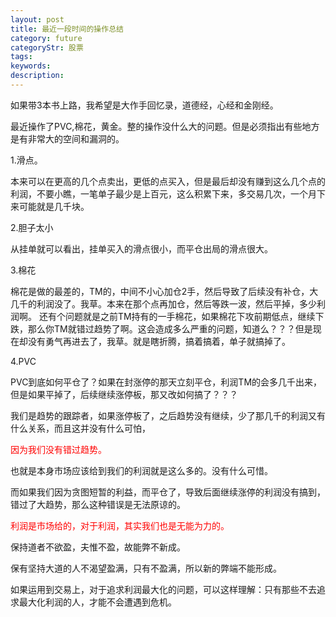 ```yaml
---
layout: post
title: 最近一段时间的操作总结
category: future
categoryStr: 股票
tags: 
keywords: 
description: 
---
```



如果带3本书上路，我希望是大作手回忆录，道德经，心经和金刚经。

最近操作了PVC,棉花，黄金。整的操作没什么大的问题。但是必须指出有些地方是有非常大的空间和漏洞的。

1.滑点。

本来可以在更高的几个点卖出，更低的点买入，但是最后却没有赚到这么几个点的利润，不要小瞧，一笔单子最少是上百元，这么积累下来，多交易几次，一个月下来可能就是几千块。

2.胆子太小

从挂单就可以看出，挂单买入的滑点很小，而平仓出局的滑点很大。

3.棉花

棉花是做的最差的，TM的，中间不小心加仓2手，然后导致了后续没有补仓，大几千的利润没了。我草。本来在那个点再加仓，然后等跌一波，然后平掉，多少利润啊。
还有个问题就是之前TM持有的一手棉花，如果棉花下攻前期低点，继续下跌，那么你TM就错过趋势了啊。这会造成多么严重的问题，知道么？？？但是现在却没有勇气再进去了，我草。就是瞎折腾，搞着搞着，单子就搞掉了。

4.PVC

PVC到底如何平仓了？如果在封涨停的那天立刻平仓，利润TM的会多几千出来，但是如果平掉了，后续继续涨停板，那又改如何搞了？？？

我们是趋势的跟踪者，如果涨停板了，之后趋势没有继续，少了那几千的利润又有什么关系，而且这并没有什么可怕，

<font color='#FF0000'>因为我们没有错过趋势。</font>

也就是本身市场应该给到我们的利润就是这么多的。没有什么可惜。

而如果我们因为贪图短暂的利益，而平仓了，导致后面继续涨停的利润没有搞到，错过了大趋势，那么这种错误是无法原谅的。

<font color='#FF0000'>利润是市场给的，对于利润，其实我们也是无能为力的。</font>


保持道者不欲盈，夫惟不盈，故能弊不新成。

保有坚持大道的人不渴望盈满，只有不盈满，所以新的弊端不能形成。

如果运用到交易上，对于追求利润最大化的问题，可以这样理解：只有那些不去追求最大化利润的人，才能不会遭遇到危机。





